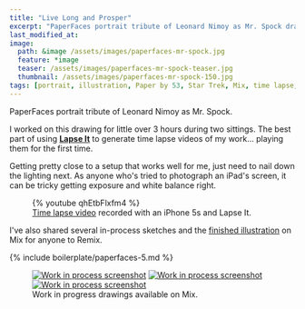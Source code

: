 ```yaml
---
title: "Live Long and Prosper"
excerpt: "PaperFaces portrait tribute of Leonard Nimoy as Mr. Spock drawn with Paper by 53 on an iPad."
last_modified_at: 
image: 
  path: &image /assets/images/paperfaces-mr-spock.jpg 
  feature: *image
  teaser: /assets/images/paperfaces-mr-spock-teaser.jpg
  thumbnail: /assets/images/paperfaces-mr-spock-150.jpg
tags: [portrait, illustration, Paper by 53, Star Trek, Mix, time lapse, black and white]
---
```


PaperFaces portrait tribute of Leonard Nimoy as Mr. Spock.

I worked on this drawing for little over 3 hours during two sittings. The best part of using [**Lapse It**](http://www.lapseit.com/) to generate time lapse videos of my work... playing them for the first time. 

Getting pretty close to a setup that works well for me, just need to nail down the lighting next. As anyone who's tried to photograph an iPad's screen, it can be tricky getting exposure and white balance right.

<figure>
  {% youtube qhEtbFlxfm4 %}
  <figcaption><a href="https://www.youtube.com/watch?v=qhEtbFlxfm4">Time lapse video</a> recorded with an iPhone 5s and Lapse It.</figcaption>
</figure>

I've also shared several in-process sketches and the [finished illustration](https://mix.fiftythree.com/11098-Michael-Rose/2406576) on Mix for anyone to Remix.

{% include boilerplate/paperfaces-5.md %}

<figure class="third">
  <a href="https://mix.fiftythree.com/11098-Michael-Rose/2394700"><img src="{{ site.url }}/assets/images/paperfaces-mr-spock-process-1-600.jpg" alt="Work in process screenshot"></a>
  <a href="https://mix.fiftythree.com/11098-Michael-Rose/2394966"><img src="{{ site.url }}/assets/images/paperfaces-mr-spock-process-2-600.jpg" alt="Work in process screenshot"></a>
  <a href="https://mix.fiftythree.com/11098-Michael-Rose/2400718"><img src="{{ site.url }}/assets/images/paperfaces-mr-spock-process-3-600.jpg" alt="Work in process screenshot"></a>
  <figcaption>Work in progress drawings available on Mix.</figcaption>
</figure>
